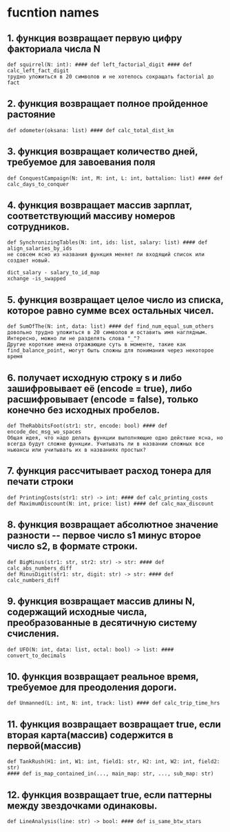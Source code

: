 # fucntion names
## 1. функция возвращает первую цифру факториала числа N
    def squirrel(N: int): #### def left_factorial_digit #### def calc_left_fact_digit
    трудно уложиться в 20 символов и не хотелось сокращать factorial до fact

## 2. функция возвращает полное пройденное растояние
    def odometer(oksana: list) #### def calc_total_dist_km

## 3. функция возвращает количество дней, требуемое для завоевания поля
    def ConquestCampaign(N: int, M: int, L: int, battalion: list) #### def calc_days_to_conquer

## 4.  функция возвращает массив зарплат, соответствующий массиву номеров сотрудников.
    def SynchronizingTables(N: int, ids: list, salary: list) #### def align_salaries_by_ids
    не совсем ясно из названия функция меняет ли входящий список или создает новый.

    dict_salary - salary_to_id_map
    xchange -is_swapped

## 5.  функция возвращает целое число из списка, которое равно сумме всех остальных чисел.
    def SumOfThe(N: int, data: list) #### def find_num_equal_sum_others
    довольно трудно уложиться в 20 символов и оставить имя наглядным.
    Интересно, можно ли не разделять слова "_"? 
    Другие короткие имена отражающие суть в моменте, такие как find_balance_point, могут быть сложны для понимания через некоторое время

## 6. получает исходную строку s и либо зашифровывает её (encode = true), либо расшифровывает (encode = false), только конечно без исходных пробелов.
    def TheRabbitsFoot(str1: str, encode: bool) #### def encode_dec_msg_wo_spaces
    Общая идея, что надо делать функции выполняющие одно действие ясна, но всегда будут сложне функции. Учитывать ли в названии сложных все ньюансы или учитывать их в названиях простых?

## 7. функция рассчитывает расход тонера для печати строки
    def PrintingCosts(str1: str) -> int: #### def calc_printing_costs
    def MaximumDiscount(N: int, price: list) #### def calc_max_discount

## 8. функция возвращает абсолютное значение разности -- первое число s1 минус второе число s2, в формате строки.
    def BigMinus(str1: str, str2: str) -> str: #### def calc_abs_numbers_diff
    def MinusDigit(str1: str, digit: str) -> str: #### def calc_numbers_diff

## 9. функция возвращает массив длины N, содержащий исходные числа, преобразованные в десятичную систему счисления.
    def UFO(N: int, data: list, octal: bool) -> list: #### convert_to_decimals

## 10.  функция возвращает реальное время, требуемое для преодоления дороги.
    def Unmanned(L: int, N: int, track: list) #### def calc_trip_time_hrs

## 11. функция возвращает возвращает true, если вторая карта(массив) содержится в первой(массив)
    def TankRush(H1: int, W1: int, field1: str, H2: int, W2: int, field2: str)
    #### def is_map_contained_in(..., main_map: str, ..., sub_map: str)

## 12.  функция возвращает true, если паттерны между звездочками одинаковы.
    def LineAnalysis(line: str) -> bool: #### def is_same_btw_stars